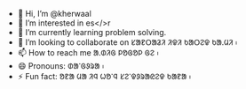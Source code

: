 - 👋 Hi, I’m @kherwaal
- 👀 I’m interested in es</>r
- 🌱 I’m currently learning problem solving.
- 💞️ I’m looking to collaborate on ᱥᱟᱱᱛᱟᱲᱤ ᱤᱫᱤ ᱠᱟᱛᱮᱫ ᱠᱟᱹᱢᱤ ᱾
- 📫 How to reach me ᱟᱹᱰᱤᱜ ᱞᱚᱜᱚᱞ ᱜᱮ ᱾
- 😄 Pronouns: ᱰᱟᱸᱜᱽᱨᱟ ᱾
- ⚡ Fun fact: ᱚᱱᱟ ᱢᱟ ᱤᱧ ᱦᱚᱸᱧ ᱥᱮᱸᱫᱽᱨᱟᱭᱮᱫ ᱠᱟᱱᱟ ᱾

<!---
kherwaal/kherwaal is a ✨ special ✨ repository because its `README.md` (this file) appears on your GitHub profile.
You can click the Preview link to take a look at your changes.
--->
